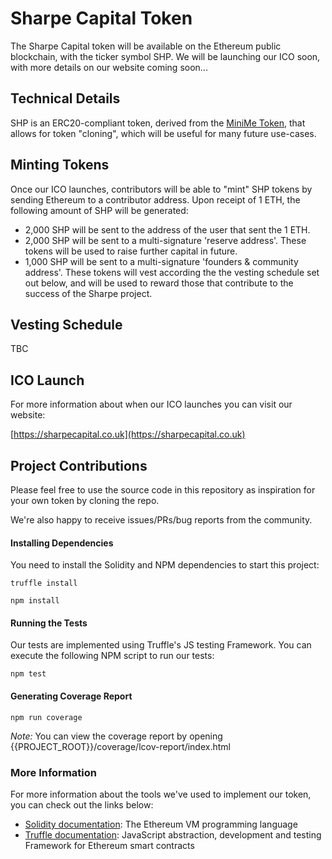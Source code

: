# Sharpe Capital Token
The Sharpe Capital token will be available on the Ethereum public blockchain, with the ticker symbol SHP. We will be launching our ICO soon, with more details on our website coming soon...

## Technical Details

SHP is an ERC20-compliant token, derived from the [MiniMe Token](https://github.com/Giveth/minime), that allows for token "cloning", which will be useful for many future use-cases.

## Minting Tokens

Once our ICO launches, contributors will be able to "mint" SHP tokens by sending Ethereum to a contributor address. Upon receipt of 1 ETH, the following amount of SHP will be generated:

- 2,000 SHP will be sent to the address of the user that sent the 1 ETH.
- 2,000 SHP will be sent to a multi-signature 'reserve address'. These tokens will be used to raise further capital in future.
- 1,000 SHP will be sent to a multi-signature 'founders & community address'. These tokens will vest according the the vesting schedule set out below, and will be used to reward those that contribute to the success of the Sharpe project.

## Vesting Schedule

TBC

## ICO Launch

For more information about when our ICO launches you can visit our website:

[https://sharpecapital.co.uk](https://sharpecapital.co.uk)

## Project Contributions

Please feel free to use the source code in this repository as inspiration for your own token by cloning the repo.

We're also happy to receive issues/PRs/bug reports from the community.

#### Installing Dependencies

You need to install the Solidity and NPM dependencies to start this project:

`truffle install`

`npm install`

#### Running the Tests

Our tests are implemented using Truffle's JS testing Framework. You can execute the following NPM script to run our tests:

`npm test`

#### Generating Coverage Report

`npm run coverage`

_Note:_ You can view the coverage report by opening {{PROJECT_ROOT}}/coverage/lcov-report/index.html

### More Information

For more information about the tools we've used to implement our token, you can check out the links below:

- [Solidity documentation](https://solidity.readthedocs.io): The Ethereum VM programming language
- [Truffle documentation](http://truffleframework.com/docs): JavaScript abstraction, development and testing Framework for Ethereum smart contracts

